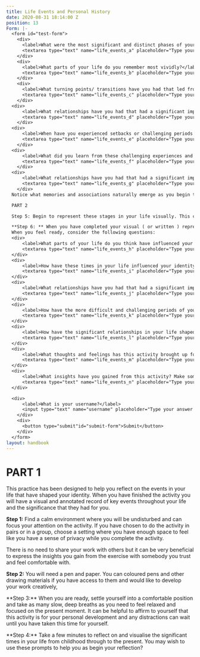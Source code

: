 ```yaml
---
title: Life Events and Personal History
date: 2020-08-31 18:14:00 Z
position: 13
Form: |-
  <form id="test-form">
    <div>
      <label>What were the most significant and distinct phases of your life from childhood to now?</label>
      <textarea type="text" name="life_events_a" placeholder="Type your answer here"/></textarea>
    </div>
    <div>
      <label>What parts of your life do you remember most vividly?</label>
      <textarea type="text" name="life_events_b" placeholder="Type your answer here"/></textarea>
    </div>
    <div>
      <label>What turning points/ transitions have you had that led from one phase of your life to another?</label>
      <textarea type="text" name="life_events_c" placeholder="Type your answer here"/></textarea>
    </div>
  <div>
      <label>What relationships have you had that had a significant impact on your life?</label>
      <textarea type="text" name="life_events_d" placeholder="Type your answer here"/></textarea>
    </div>
  <div>
      <label>When have you experienced setbacks or challenging periods in your life?</label>
      <textarea type="text" name="life_events_e" placeholder="Type your answer here"/></textarea>
    </div>
  <div>
      <label>What did you learn from these challenging experiences and how have they had an impact on your life?</label>
      <textarea type="text" name="life_events_f" placeholder="Type your answer here"/></textarea>
    </div>
  <div>
      <label>What relationships have you had that had a significant impact on your life?</label>
      <textarea type="text" name="life_events_g" placeholder="Type your answer here"/></textarea>
    </div>
  Notice what memories and associations naturally emerge as you begin to reflect. Your mind will naturally connect with certain images, memories, feelings and associations. If you have many memories come to mind, you may like to make a list of them so that you can come back to them later. If you can only think of a few, there’s no pressure, some may come later, as you progress with the activity and if they don’t it’s ok just to focus on a few.

  PART 2

  Step 5: Begin to represent these stages in your life visually. This can be through drawings, symbols, words or any other visual representation that feels right for you. Take some time to draw these events in the order that they happened. As you begin to draw, make a note next to the drawing of any feelings that emerge as you remember this time in your life and any significant insights or associations you have about the meaning they had for you.

  **Step 6: ** When you have completed your visual ( or written ) representation of the significant events of your life, take some time to step back and look at this representation of your life.
  When you feel ready, consider the following questions:
  <div>
      <label>What parts of your life do you think have influenced your identity the most?</label>
      <textarea type="text" name="life_events_h" placeholder="Type your answer here"/></textarea>
  </div>
  <div>
      <label>How have these times in your life influenced your identity?</label>
      <textarea type="text" name="life_events_i" placeholder="Type your answer here"/></textarea>
  </div>
  <div>
      <label>What relationships have you had that had a significant impact on your life?</label>
      <textarea type="text" name="life_events_j" placeholder="Type your answer here"/></textarea>
  </div>
  <div>
      <label>How have the more difficult and challenging periods of your life influenced your sense of identity?</label>
      <textarea type="text" name="life_events_k" placeholder="Type your answer here"/></textarea>
  </div>
  <div>
      <label>How have the significant relationships in your life shaped your sense of self?</label>
      <textarea type="text" name="life_events_l" placeholder="Type your answer here"/></textarea>
  </div>
  <div>
      <label>What thoughts and feelings has this activity brought up for you?</label>
      <textarea type="text" name="life_events_m" placeholder="Type your answer here"/></textarea>
  </div>
  <div>
      <label>What insights have you gained from this activity? Make some notes on anything that felt significant for you</label>
      <textarea type="text" name="life_events_n" placeholder="Type your answer here"/></textarea>
  </div>

  <div>
      <label>What is your username?</label>
      <input type="text" name="username" placeholder="Type your answer here"/></input>
    </div>
    <div>
      <button type="submit"id="submit-form">Submit</button>
    </div>
  </form>
layout: handbook
---
```


# PART 1

This practice has been designed to help you reflect on the events in your life that have shaped your identity. When you have finished the activity you will have a visual and annotated record of key events throughout your life and the significance that they had for you.

**Step 1:** Find a calm environment where you will be undisturbed and can focus your attention on the activity. If you have chosen to do the activity in pairs or in a group, choose a setting where you have enough space to feel like you have a sense of privacy while you complete the activity.

There is no need to share your work with others but it can be very beneficial to express the insights you gain from the exercise with somebody you trust and feel comfortable with.

**Step 2:** You will need a pen and paper. You can coloured pens and other drawing materials if you have access to them and would like to develop your work creatively,

\*\*Step 3:\*\* When you are ready, settle yourself into a comfortable position and take as many slow, deep breaths as you need to feel relaxed and focused on the present moment. It can be helpful to affirm to yourself that this activity is for your personal development and any distractions can wait until you have taken this time for yourself.

\*\*Step 4:\*\* Take a few minutes to reflect on and visualise the significant times in your life from childhood through to the present. You may wish to use these prompts to help you as begin your reflection?